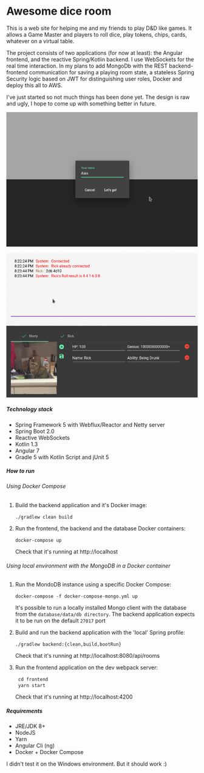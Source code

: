 Awesome dice room
=============

This is a web site for helping me and my friends to play D&D like games. It allows a Game Master and players to roll dice, play tokens, chips, cards, whatever on a virtual table.

The project consists of two applications (for now at least): the Angular frontend, and the reactive Spring/Kotlin backend. I use WebSockets for the real time interaction. In my plans to add MongoDb with the REST backend-frontend communication for saving a playing room state, a stateless Spring Security logic based on JWT for distinguishing user roles, Docker and deploy this all to AWS.

I've just started so not much things has been done yet. The design is raw and ugly, I hope to come up with something better in future.

![dashboard](https://raw.githubusercontent.com/hiper2d/awesome-dice-room/master/doc/dashboard.png)

![room](https://raw.githubusercontent.com/hiper2d/awesome-dice-room/master/doc/room3.png)

##### Technology stack
* Spring Framework 5 with Webflux/Reactor and Netty server
* Spring Boot 2.0
* Reactive WebSockets
* Kotlin 1.3
* Angular 7
* Gradle 5 with Kotlin Script and jUnit 5

##### How to run

###### Using Docker Compose

1. Build the backend application and it's Docker image:

       ./gradlew clean build

2. Run the frontend, the backend and the database Docker containers:

       docker-compose up

   Check that it's running at http://localhost

###### Using local environment with the MongoDB in a Docker container

1. Run the MondoDB instance using a specific Docker Compose:

       docker-compose -f docker-compose-mongo.yml up
    
    It's possible to run a locally installed Mongo client with the database from the `database/data/db directory`. The backend application expects it to be run on the default `27017` port
       
2. Build and run the backend application with the 'local' Spring profile:

       ./gradlew backend:{clean,build,bootRun}

    Check that it's running at http://localhost:8080/api/rooms

3. Run the frontend application on the dev webpack server:

        cd frontend
        yarn start
       
   Check that it's running at http://localhost:4200

##### Requirements
* JRE/JDK 8+
* NodeJS
* Yarn
* Angular Cli (ng)
* Docker + Docker Compose

I didn't test it on the Windows environment. But it should work :)
